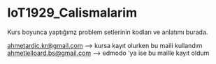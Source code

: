 # IoT1929_Calismalarim

Kurs boyunca yaptığımz problem setlerinin kodları ve anlatımı burada.

ahmetardic.kr@gmail.com --> kursa kayıt olurken bu maili kullandım
ahmetlelloard.bs@gmail.com --> edmodo 'ya ise bu maille kayıt oldum
